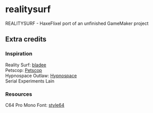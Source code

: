 # realitysurf
REALITYSURF - HaxeFlixel port of an unfinished GameMaker project

## Extra credits
### Inspiration
Reality Surf: [bladee](https://www.instagram.com/dg_bladee)  
Petscop: [Petscop](https://www.youtube.com/channel/UCZKQv0ZFHpeIUkOtNjtq4KA)  
Hypnospace Outlaw: [Hypnospace](https://www.hypnospace.net/)  
Serial Experiments Lain  
### Resources
C64 Pro Mono Font: [style64](https://style64.org/c64-truetype)
